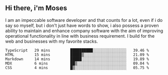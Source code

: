 ## Hi there, i'm Moses

I am an impeccable software developer and that counts for a lot, even if i do say so myself, but i don't just have words to show, i also possess a proven ability to maintain and enhance company software with the aim of improving operational functionality in line with business requirement. I build for the web and businesses with my favorite stacks.
<!--START_SECTION:waka-->

```text
TypeScript   29 mins         ██████████░░░░░░░░░░░░░░░   39.46 %
HTML         15 mins         █████▒░░░░░░░░░░░░░░░░░░░   21.09 %
Markdown     14 mins         █████░░░░░░░░░░░░░░░░░░░░   19.89 %
MDX          6 mins          ██▒░░░░░░░░░░░░░░░░░░░░░░   09.04 %
CSS          4 mins          █▒░░░░░░░░░░░░░░░░░░░░░░░   05.75 %
```

<!--END_SECTION:waka-->
